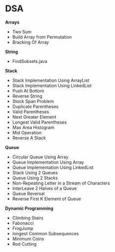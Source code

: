 # DSA

**Arrays**
- Two Sum
- Build Array from Permutation 
- Bracking Of Array



**String**
- FindSubsets.java


**Stack**
- Stack Implementation Using ArrayList
- Stack Implementation Using LinkedList
- Push At Bottom
- Reverse String
- Stock Span Problem
- Duplicate Parentheses 
- Valid Parentheses
- Next Greater Element
- Longest Valid Parentheses
- Max Area Histogram
- Mid Operation
- Reverse A Stack


**Queue**
- Circular Queue Using Array 
- Queue Implementation Using Array 
- Queue Implementation Using LinkedList 
- Stack Using 2 Queues 
- Queue Using 2 Stacks 
- Non-Repeating Letter in a Stream of Characters 
- InterLeave 2 Halves of a Queue 
- Queue Reversal  
- Reverse First K Element of Queue 


**Dynamic Programming**
- Climbing Stairs
- Fabonacci
- FrogJump
- longest Common Subsequences
- Minimum Coins
- Rod Cutting